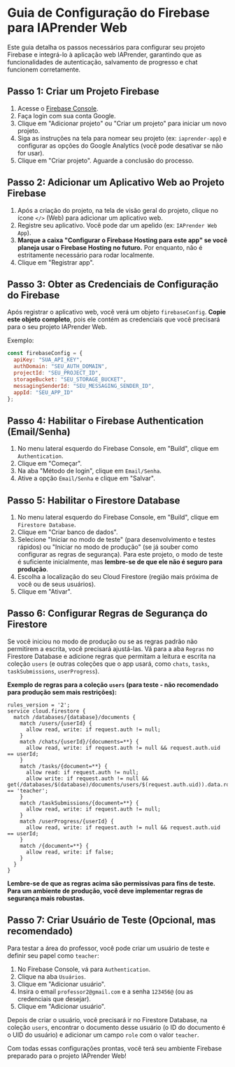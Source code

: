# Guia de Configuração do Firebase para IAPrender Web

Este guia detalha os passos necessários para configurar seu projeto Firebase e integrá-lo à aplicação web IAPrender, garantindo que as funcionalidades de autenticação, salvamento de progresso e chat funcionem corretamente.

## Passo 1: Criar um Projeto Firebase

1.  Acesse o [Firebase Console](https://console.firebase.google.com/).
2.  Faça login com sua conta Google.
3.  Clique em "Adicionar projeto" ou "Criar um projeto" para iniciar um novo projeto.
4.  Siga as instruções na tela para nomear seu projeto (ex: `iaprender-app`) e configurar as opções do Google Analytics (você pode desativar se não for usar).
5.  Clique em "Criar projeto". Aguarde a conclusão do processo.

## Passo 2: Adicionar um Aplicativo Web ao Projeto Firebase

1.  Após a criação do projeto, na tela de visão geral do projeto, clique no ícone `</>` (Web) para adicionar um aplicativo web.
2.  Registre seu aplicativo. Você pode dar um apelido (ex: `IAPrender Web App`).
3.  **Marque a caixa "Configurar o Firebase Hosting para este app" se você planeja usar o Firebase Hosting no futuro.** Por enquanto, não é estritamente necessário para rodar localmente.
4.  Clique em "Registrar app".

## Passo 3: Obter as Credenciais de Configuração do Firebase

Após registrar o aplicativo web, você verá um objeto `firebaseConfig`. **Copie este objeto completo**, pois ele contém as credenciais que você precisará para o seu projeto IAPrender Web.

Exemplo:

```javascript
const firebaseConfig = {
  apiKey: "SUA_API_KEY",
  authDomain: "SEU_AUTH_DOMAIN",
  projectId: "SEU_PROJECT_ID",
  storageBucket: "SEU_STORAGE_BUCKET",
  messagingSenderId: "SEU_MESSAGING_SENDER_ID",
  appId: "SEU_APP_ID"
};
```

## Passo 4: Habilitar o Firebase Authentication (Email/Senha)

1.  No menu lateral esquerdo do Firebase Console, em "Build", clique em `Authentication`.
2.  Clique em "Começar".
3.  Na aba "Método de login", clique em `Email/Senha`.
4.  Ative a opção `Email/Senha` e clique em "Salvar".

## Passo 5: Habilitar o Firestore Database

1.  No menu lateral esquerdo do Firebase Console, em "Build", clique em `Firestore Database`.
2.  Clique em "Criar banco de dados".
3.  Selecione "Iniciar no modo de teste" (para desenvolvimento e testes rápidos) ou "Iniciar no modo de produção" (se já souber como configurar as regras de segurança). Para este projeto, o modo de teste é suficiente inicialmente, mas **lembre-se de que ele não é seguro para produção**.
4.  Escolha a localização do seu Cloud Firestore (região mais próxima de você ou de seus usuários).
5.  Clique em "Ativar".

## Passo 6: Configurar Regras de Segurança do Firestore

Se você iniciou no modo de produção ou se as regras padrão não permitirem a escrita, você precisará ajustá-las. Vá para a aba `Regras` no Firestore Database e adicione regras que permitam a leitura e escrita na coleção `users` (e outras coleções que o app usará, como `chats`, `tasks`, `taskSubmissions`, `userProgress`).

**Exemplo de regras para a coleção `users` (para teste - não recomendado para produção sem mais restrições):**

```firestore
rules_version = '2';
service cloud.firestore {
  match /databases/{database}/documents {
    match /users/{userId} {
      allow read, write: if request.auth != null;
    }
    match /chats/{userId}/{documents=**} {
      allow read, write: if request.auth != null && request.auth.uid == userId;
    }
    match /tasks/{document=**} {
      allow read: if request.auth != null;
      allow write: if request.auth != null && get(/databases/$(database)/documents/users/$(request.auth.uid)).data.role == 'teacher';
    }
    match /taskSubmissions/{document=**} {
      allow read, write: if request.auth != null;
    }
    match /userProgress/{userId} {
      allow read, write: if request.auth != null && request.auth.uid == userId;
    }
    match /{document=**} {
      allow read, write: if false;
    }
  }
}
```

**Lembre-se de que as regras acima são permissivas para fins de teste. Para um ambiente de produção, você deve implementar regras de segurança mais robustas.**

## Passo 7: Criar Usuário de Teste (Opcional, mas recomendado)

Para testar a área do professor, você pode criar um usuário de teste e definir seu papel como `teacher`:

1.  No Firebase Console, vá para `Authentication`.
2.  Clique na aba `Usuários`.
3.  Clique em "Adicionar usuário".
4.  Insira o email `professor2@gmail.com` e a senha `123456@` (ou as credenciais que desejar).
5.  Clique em "Adicionar usuário".

Depois de criar o usuário, você precisará ir no Firestore Database, na coleção `users`, encontrar o documento desse usuário (o ID do documento é o UID do usuário) e adicionar um campo `role` com o valor `teacher`.

Com todas essas configurações prontas, você terá seu ambiente Firebase preparado para o projeto IAPrender Web!

